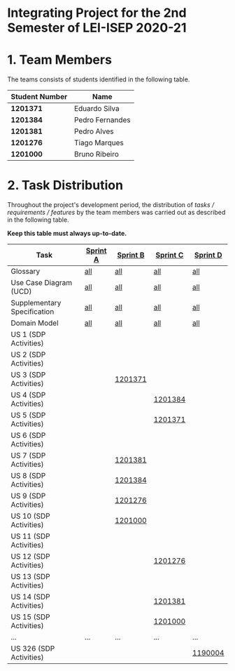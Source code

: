 # Integrating Project for the 2nd Semester of LEI-ISEP 2020-21 

# 1. Team Members

The teams consists of students identified in the following table. 

| Student Number	| Name |
|--------------|----------------------------|
| **1201371**  | Eduardo Silva              |
| **1201384**  | Pedro Fernandes            |
| **1201381**  | Pedro Alves                |
| **1201276**  | Tiago Marques              |
| **1201000**  | Bruno Ribeiro              |



# 2. Task Distribution ###


Throughout the project's development period, the distribution of _tasks / requirements / features_ by the team members was carried out as described in the following table. 

**Keep this table must always up-to-date.**

| Task                      | [Sprint A](SprintA/README.md) | [Sprint B](SprintB/README.md) | [Sprint C](SprintC/README.md) |  [Sprint D](SprintD/README.md) |
|-----------------------------|------------|------------|------------|------------|
| Glossary  |  [all](SprintA/Glossary.md)   |   [all](SprintB/Glossary.md)  |   [all](SprintC/Glossary.md)  | [all](SprintD/Glossary.md)  |
| Use Case Diagram (UCD)  |  [all](SprintA/UCD.md)   |   [all](SprintB/UCD.md)  |   [all](SprintC/UCD.md)  | [all](SprintD/UCD.md)  |
| Supplementary Specification   |  [all](SprintA/FURPS.md)   |   [all](SprintB/FURPS.md)  |   [all](SprintC/FURPS.md)  | [all](SprintD/FURPS.md)  |
| Domain Model  |  [all](SprintA/DM.md)   |   [all](SprintB/DM.md)  |   [all](SprintC/DM.md)  | [all](SprintD/DM.md)  |
| US 1 (SDP Activities)  |   |    |   |  |
| US 2 (SDP Activities)  |   |    |   |  |
| US 3 (SDP Activities)  |   | [1201371](SprintA/US3.md)   |   |  |
| US 4 (SDP Activities)  |   |    | [1201384](SprintC/US4.md)   |  |
| US 5 (SDP Activities)  |   |    | [1201371](SprintC/US5.md)  |  |
| US 6 (SDP Activities)  |   |    |   |  |
| US 7 (SDP Activities)  |   |  [1201381](SprintA/US4.md)  |   |  |
| US 8 (SDP Activities)  |   |  [1201384](SprintA/US4.md)  |   |  |
| US 9 (SDP Activities)  |   |  [1201276](SprintA/US4.md)  |   |  |
| US 10 (SDP Activities)  |   |  [1201000](SprintA/US4.md)  |   |  |
| US 11 (SDP Activities)  |   |    |   |  |
| US 12 (SDP Activities)  |   |    | [1201276](SprintC/US12.md)  |  |
| US 13 (SDP Activities)  |   |    |   |  |
| US 14 (SDP Activities)  |   |    | [1201381](SprintC/US14.md)   |  |
| US 15 (SDP Activities)  |   |    | [1201000](SprintC/US15.md)  |  |
| ...  |  ...   | ...   | ...  | ... |
| US 326 (SDP Activities)  |    |    |   | [1190004](SprintA/US326.md) |

